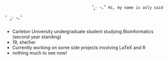                                          ˚ ༘♡ ⋆｡˚ Hi, my name is asly said ˚ ༘♡ ⋆｡˚

- Carleton University undergraduate student studying Bioinformatics (second year standing)
- 19, she/her
- Currently working on some side projects involving LaTeX and R
- nothing much to see now!

<!---
aslysaiid/aslysaiid is a ✨ special ✨ repository because its `README.md` (this file) appears on your GitHub profile.
You can click the Preview link to take a look at your changes.
--->
